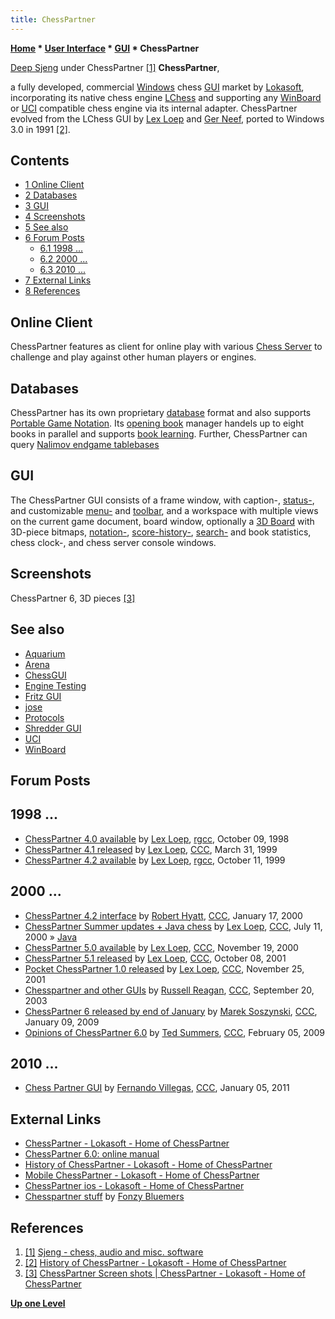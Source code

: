 ```yaml
---
title: ChessPartner
---
```

**[Home](Home "Home") * [User Interface](User_Interface "User Interface") * [GUI](GUI "GUI") * ChessPartner**

[](http://sjeng.org/deepsjeng.html) [Deep Sjeng](Deep_Sjeng "Deep Sjeng") under ChessPartner <a id="cite-note-1" href="#cite-ref-1">[1]</a>
**ChessPartner**,

a fully developed, commercial [Windows](Windows "Windows") chess [GUI](GUI "GUI") market by [Lokasoft](Lokasoft "Lokasoft"), incorporating its native chess engine [LChess](LChess "LChess") and supporting any [WinBoard](WinBoard "WinBoard") or [UCI](UCI "UCI") compatible chess engine via its internal adapter. ChessPartner evolved from the LChess GUI by [Lex Loep](Lex_Loep "Lex Loep") and [Ger Neef](index.php?title=Ger_Neef&action=edit&redlink=1 "Ger Neef (page does not exist)"), ported to Windows 3.0 in 1991 <a id="cite-note-2" href="#cite-ref-2">[2]</a>.

## Contents

- [1 Online Client](#online-client)
- [2 Databases](#databases)
- [3 GUI](#gui)
- [4 Screenshots](#screenshots)
- [5 See also](#see-also)
- [6 Forum Posts](#forum-posts)
  - [6.1 1998 ...](#1998-...)
  - [6.2 2000 ...](#2000-...)
  - [6.3 2010 ...](#2010-...)
- [7 External Links](#external-links)
- [8 References](#references)

## Online Client

ChessPartner features as client for online play with various [Chess Server](Chess_Server "Chess Server") to challenge and play against other human players or engines.

## Databases

ChessPartner has its own proprietary [database](Databases "Databases") format and also supports [Portable Game Notation](Portable_Game_Notation "Portable Game Notation"). Its [opening book](Opening_Book "Opening Book") manager handels up to eight books in parallel and supports [book learning](Book_Learning "Book Learning"). Further, ChessPartner can query [Nalimov endgame tablebases](Nalimov_Tablebases "Nalimov Tablebases")

## GUI

The ChessPartner GUI consists of a frame window, with caption-, [status-](https://en.wikipedia.org/wiki/Status_bar), and customizable [menu-](https://en.wikipedia.org/wiki/Menu_bar) and [toolbar](https://en.wikipedia.org/wiki/Toolbar), and a workspace with multiple views on the current game document, board window, optionally a [3D Board](3D_Graphics_Board "3D Graphics Board") with 3D-piece bitmaps, [notation-](Game_Notation "Game Notation"), [score-history-](Score "Score"), [search-](Search_Statistics "Search Statistics") and book statistics, chess clock-, and chess server console windows.

## Screenshots

[](http://www.lokasoft.nl/chesspartner.aspx)
ChessPartner 6, 3D pieces <a id="cite-note-3" href="#cite-ref-3">[3]</a>

## See also

- [Aquarium](Aquarium "Aquarium")
- [Arena](Arena "Arena")
- [ChessGUI](ChessGUI "ChessGUI")
- [Engine Testing](Engine_Testing "Engine Testing")
- [Fritz GUI](Fritz#FritzGUI "Fritz")
- [jose](index.php?title=Jose&action=edit&redlink=1 "Jose (page does not exist)")
- [Protocols](Protocols "Protocols")
- [Shredder GUI](Shredder "Shredder")
- [UCI](UCI "UCI")
- [WinBoard](WinBoard "WinBoard")

## Forum Posts

## 1998 ...

- [ChessPartner 4.0 available](http://groups.google.com/group/rec.games.chess.computer/browse_frm/thread/ccff9c16b2022c6a) by [Lex Loep](Lex_Loep "Lex Loep"), [rgcc](Computer_Chess_Forums "Computer Chess Forums"), October 09, 1998
- [ChessPartner 4.1 released](https://www.stmintz.com/ccc/index.php?id=47677) by [Lex Loep](Lex_Loep "Lex Loep"), [CCC](CCC "CCC"), March 31, 1999
- [ChessPartner 4.2 available](http://groups.google.com/group/rec.games.chess.computer/browse_frm/thread/aaf616dee7d5e8fe) by [Lex Loep](Lex_Loep "Lex Loep"), [rgcc](Computer_Chess_Forums "Computer Chess Forums"), October 11, 1999

## 2000 ...

- [ChessPartner 4.2 interface](https://www.stmintz.com/ccc/index.php?id=89274) by [Robert Hyatt](Robert_Hyatt "Robert Hyatt"), [CCC](CCC "CCC"), January 17, 2000
- [ChessPartner Summer updates + Java chess](https://www.stmintz.com/ccc/index.php?id=118709) by [Lex Loep](Lex_Loep "Lex Loep"), [CCC](CCC "CCC"), July 11, 2000 » [Java](Java "Java")
- [ChessPartner 5.0 available](https://www.stmintz.com/ccc/index.php?id=139886) by [Lex Loep](Lex_Loep "Lex Loep"), [CCC](CCC "CCC"), November 19, 2000
- [ChessPartner 5.1 released](https://www.stmintz.com/ccc/index.php?id=192407) by [Lex Loep](Lex_Loep "Lex Loep"), [CCC](CCC "CCC"), October 08, 2001
- [Pocket ChessPartner 1.0 released](https://www.stmintz.com/ccc/index.php?id=198832) by [Lex Loep](Lex_Loep "Lex Loep"), [CCC](CCC "CCC"), November 25, 2001
- [Chesspartner and other GUIs](https://www.stmintz.com/ccc/index.php?id=316809) by [Russell Reagan](Russell_Reagan "Russell Reagan"), [CCC](CCC "CCC"), September 20, 2003
- [ChessPartner 6 released by end of January](http://www.talkchess.com/forum/viewtopic.php?t=25912) by [Marek Soszynski](index.php?title=Marek_Soszynski&action=edit&redlink=1 "Marek Soszynski (page does not exist)"), [CCC](CCC "CCC"), January 09, 2009
- [Opinions of ChessPartner 6.0](http://www.talkchess.com/forum/viewtopic.php?t=26401) by [Ted Summers](Ted_Summers "Ted Summers"), [CCC](CCC "CCC"), February 05, 2009

## 2010 ...

- [Chess Partner GUI](http://www.talkchess.com/forum/viewtopic.php?t=37471) by [Fernando Villegas](Fernando_Villegas "Fernando Villegas"), [CCC](CCC "CCC"), January 05, 2011

## External Links

- [ChessPartner - Lokasoft - Home of ChessPartner](http://www.lokasoft.nl/chesspartner.aspx)
- [ChessPartner 6.0: online manual](http://www.chesspartner.com/chesspartner-manual/)
- [History of ChessPartner - Lokasoft - Home of ChessPartner](http://www.lokasoft.nl/history.aspx)
- [Mobile ChessPartner - Lokasoft - Home of ChessPartner](http://www.lokasoft.nl/mobile_chesspartner.aspx)
- [ChessPartner ios - Lokasoft - Home of ChessPartner](http://www.lokasoft.nl/chesspartner-ios.aspx)
- [Chesspartner stuff](http://www.geenvis.net/cplay.html) by [Fonzy Bluemers](Fonzy_Bluemers "Fonzy Bluemers")

## References

1. <a id="cite-ref-1" href="#cite-note-1">[1]</a> [Sjeng - chess, audio and misc. software](http://sjeng.org/deepsjeng.html)
1. <a id="cite-ref-2" href="#cite-note-2">[2]</a> [History of ChessPartner - Lokasoft - Home of ChessPartner](http://www.lokasoft.nl/history.aspx)
1. <a id="cite-ref-3" href="#cite-note-3">[3]</a> [ChessPartner Screen shots | ChessPartner - Lokasoft - Home of ChessPartner](http://www.lokasoft.nl/chesspartner.aspx)

**[Up one Level](GUI "GUI")**

